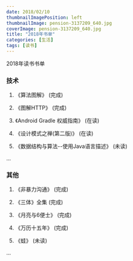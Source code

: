```yaml
---
date: 2018/02/10
thumbnailImagePosition: left
thumbnailImage: pension-3137209_640.jpg
coverImage: pension-3137209_640.jpg
title: "2018年书单"
categories: [生活]
tags: [读书]
---
```


2018年读书书单
<!-- excerpt -->

### 技术

1. 《算法图解》 (完成)

2. 《图解HTTP》 (完成)

3. 《Android Gradle 权威指南》 (在读)

4. 《设计模式之禅(第二版)》 (在读)

5. 《数据结构与算法--使用Java语言描述》 (未读)


...

### 其他

1. 《非暴力沟通》 (完成)

2. 《三体》全集  (完成)

3. 《月亮与6便士》 (完成)

4. 《万历十五年》 (完成)

5. 《蛙》 (未读)


...